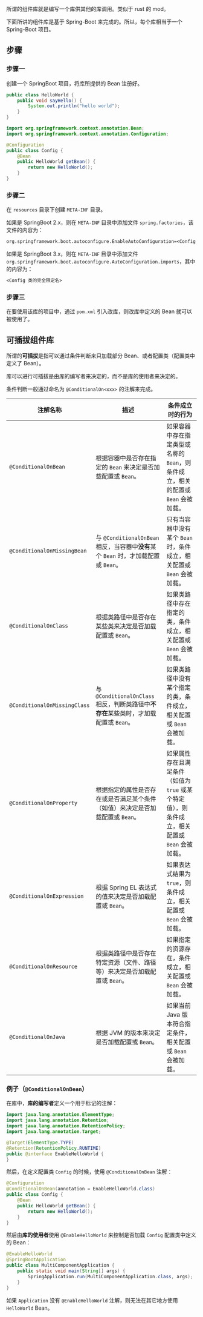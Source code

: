 所谓的组件库就是编写一个库供其他的库调用。类似于 rust 的 mod。

下面所讲的组件库是基于 Spring-Boot 来完成的。所以，每个库相当于一个 Spring-Boot 项目。

## 步骤
### 步骤一
创建一个 SpringBoot 项目，将库所提供的 Bean 注册好。

```java
public class HelloWorld {
    public void sayHello() {
        System.out.println("hello world");
    }
}
```

```java
import org.springframework.context.annotation.Bean;
import org.springframework.context.annotation.Configuration;

@Configuration
public class Config {
    @Bean
    public HelloWorld getBean() {
        return new HelloWorld();
    }
}
```

### 步骤二
在 `resources` 目录下创建 `META-INF` 目录。

如果是 SpringBoot 2.x，则在 `META-INF` 目录中添加文件 `spring.factories`，该文件的内容为：

```latex
org.springframework.boot.autoconfigure.EnableAutoConfiguration=<Config 类的完全限定名>
```

如果是 SpringBoot 3.x，则在 `META-INF` 目录中添加文件 `org.springframework.boot.autoconfigure.AutoConfiguration.imports`，其中的内容为：

```latex
<Config 类的完全限定名>
```

### 步骤三
在要使用该库的项目中，通过 `pom.xml` 引入改库，则改库中定义的 Bean 就可以被使用了。

## 可插拔组件库
所谓的**可插拔**是指可以通过条件判断来只加载部分 Bean、或者配置类（配置类中定义了 Bean）。

库可以进行可插拔是由库的编写者来决定的，而不是库的使用者来决定的。

条件判断一般通过命名为 `@ConditionalOn<xxx>` 的注解来完成。

| 注解名称 | 描述 | 条件成立时的行为 |
| --- | --- | --- |
| `@ConditionalOnBean` | 根据容器中是否存在指定的 `Bean` 来决定是否加载配置或 `Bean`。 | 如果容器中存在指定类型或名称的 `Bean`，则条件成立，相关的配置或 `Bean` 会被加载。 |
| `@ConditionalOnMissingBean` | 与 `@ConditionalOnBean` 相反，当容器中**没有**某个 `Bean` 时，才加载配置或 `Bean`。 | 只有当容器中没有某个 `Bean` 时，条件成立，相关配置或 `Bean` 会被加载。 |
| `@ConditionalOnClass` | 根据类路径中是否存在某些类来决定是否加载配置或 `Bean`。 | 如果类路径中存在指定的类，条件成立，相关配置或 `Bean` 会被加载。 |
| `@ConditionalOnMissingClass` | 与 `@ConditionalOnClass` 相反，判断类路径中**不存在**某些类时，才加载配置或 `Bean`。 | 如果类路径中没有某个指定的类，条件成立，相关配置或 `Bean` 会被加载。 |
| `@ConditionalOnProperty` | 根据指定的属性是否存在或是否满足某个条件（如值）来决定是否加载配置或 `Bean`。 | 如果属性存在且满足条件（如值为 `true` 或某个特定值），则条件成立，相关配置或 `Bean` 会被加载。 |
| `@ConditionalOnExpression` | 根据 Spring EL 表达式的值来决定是否加载配置或 `Bean`。 | 如果表达式结果为 `true`，则条件成立，相关配置或 `Bean` 会被加载。 |
| `@ConditionalOnResource` | 根据类路径中是否存在特定资源（文件、路径等）来决定是否加载配置或 `Bean`。 | 如果指定的资源存在，条件成立，相关配置或 `Bean` 会被加载。 |
| `@ConditionalOnJava` | 根据 JVM 的版本来决定是否加载配置或 `Bean`。 | 如果当前 Java 版本符合指定条件，相关配置或 `Bean` 会被加载。 |


### 例子（`@ConditionalOnBean`）
在库中，**库的编写者**定义一个用于标记的注解：

```java
import java.lang.annotation.ElementType;
import java.lang.annotation.Retention;
import java.lang.annotation.RetentionPolicy;
import java.lang.annotation.Target;

@Target(ElementType.TYPE)
@Retention(RetentionPolicy.RUNTIME)
public @interface EnableHelloWorld {
}
```

然后，在定义配置类 `Config` 的时候，使用 `@ConditionalOnBean` 注解：

```java
@Configuration
@ConditionalOnBean(annotation = EnableHelloWorld.class)
public class Config {
    @Bean
    public HelloWorld getBean() {
        return new HelloWorld();
    }
}
```

然后由**库的使用者**使用 `@EnableHelloWorld` 来控制是否加载 `Config` 配置类中定义的 Bean：

```java
@EnableHelloWorld
@SpringBootApplication
public class MultiComponentApplication {
    public static void main(String[] args) {
        SpringApplication.run(MultiComponentApplication.class, args);
    }
}
```

如果 `Application` 没有 `@EnableHelloWorld` 注解，则无法在其它地方使用 `HelloWorld` Bean。

